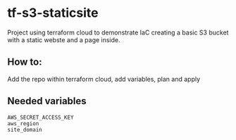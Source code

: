 # tf-s3-staticsite

Project using terraform cloud to demonstrate IaC creating a basic S3 bucket with a static webste and a page inside. 

## How to:
Add the repo within terraform cloud, add variables, plan and apply

## Needed variables
```
AWS_SECRET_ACCESS_KEY
aws_region
site_domain 
```